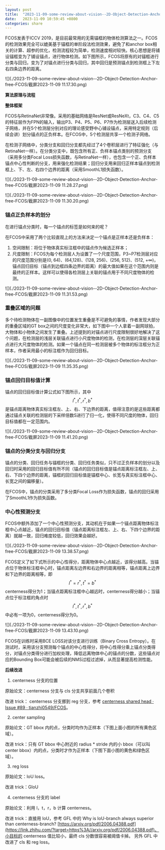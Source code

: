 ```yaml
---
layout: post
title:  "2023-11-09-some-review-about-vision--2D-Object-Detection-Anchor-free-FCOS"
date:   2023-11-09 10:59:45 +0800
categories: share
---
```


FCOS发表于ICCV 2019，是目前最常用的无需锚框的物体检测算法之一。FCOS的检测效果完全可以媲美基于锚框的单阶段法检测效果，避免了和anchor box相关的计算、超参的优化，检测流程较为简单，检测速度相对较快。核心思想是将铺设锚框变为了铺设锚点，进行物体检测。如下图所示，FCOS将原有的对锚框进行分类与回归，变为了对锚点进行分类与回归，其中回归是预测锚点到检测框上下左右四条边界的距离。

![](./2023-11-09-some-review-about-vision--2D-Object-Detection-Anchor-free-FCOS/截屏2023-11-09 11.17.30.png)

**算法原理与流程**

**整体框架**

FCOS与RetinaNet非常像。采用的基础网络是ResNet或ResNeXt，C3、C4、C5的特征层作为FPN的输入，输出P3、P4、P5、P6、P7作为检测层送入后续检测子网络，并在5个检测层分别对应的理论感受野中心铺设锚点，采用特定规则（后续会讲）划分锚点的正负样本。在FCOS中，5个检测层共享一个检测子网络。

在检测子网络中，分类分支和回归分支都先经过了4个卷积层进行了特征强化（与RetinaNet一样）。在分类分支中，既包含所有正、负样本锚点类别的预测分支（采用多分类Focal Loss损失函数，与RetinaNet一样），也包含一个正、负样本锚点中心性判断的分支，用来强化检测结果；回归分支用来回归正样本锚点到检测框上、下、左、右四个边界的距离（采用SmoothL1损失函数）。

![](./2023-11-09-some-review-about-vision--2D-Object-Detection-Anchor-free-FCOS/截屏2023-11-09 11.28.27.png)

![](./2023-11-09-some-review-about-vision--2D-Object-Detection-Anchor-free-FCOS/截屏2023-11-09 11.30.20.png)

### 锚点正负样本的划分

在进行锚点分类时，每一个锚点的标签是如何来的呢？

在FCOS中采用了两个比较直观上的方法来决定一个锚点是正样本还是负样本：

1. 空间限制：将位于物体真实标注框中的锚点作为候选正样本；
2. 尺度限制：FCOS为每个检测层人为设置了一个尺度范围，P3~P7检测层对应的尺度范围分别是(0, 64)、(64,128)、(128, 256)、(256, 512)、(512, +∞)，锚点回归目标（锚点到边框四条边界的距离）的最大值如果在这个范围内则是最终的正样本。这样可以使得各检测层上关联的锚点用于不同尺度物体的检测。

![](./2023-11-09-some-review-about-vision--2D-Object-Detection-Anchor-free-FCOS/截屏2023-11-09 11.31.53.png)

### 重叠区域的问题

多个待检测物体在一副图像中的位置发生重叠是不可避免的事情，作者发现大部分的重叠区域的GT box之间的尺度变化非常大，如下图中一个人拿着一副网球拍，大物体和小物体之间发生了重叠。上述提到的对锚点进行尺度限制很好地解决了这个问题，在检测层的浅层关联锚点进行小尺度物体的检测，在检测层的深层关联锚点进行大尺度物体的检测。如果一个锚点在同一检测层被多个物体的标注框分为正样本，作者采用最小的标注框作为回归目标。

![](./2023-11-09-some-review-about-vision--2D-Object-Detection-Anchor-free-FCOS/截屏2023-11-09 11.35.35.png)

### 锚点回归目标值计算

锚点的回归目标值计算公式如下图所示，其中
$$
l^*, t^*, r^*, b^*
$$
是锚点距离物体真实标注框左、上、右、下边界的距离，值得注意的是这些距离都通过锚点关联的检测层的下采样倍数S进行了归一化，使得不同尺度的物体，回归目标值都在一定范围内。

![](./2023-11-09-some-review-about-vision--2D-Object-Detection-Anchor-free-FCOS/截屏2023-11-09 11.41.20.png)

### 锚点的分类分支与回归分支

锚点的分类、回归任务与锚框的分类、回归任务类似，只不过正负样本的划分以及回归时采用的回归目标值有所不同（锚点的回归目标值是锚点距离标注框左、上、右、下四个边界的距离，锚框的回归目标值是锚框中心、长宽与真实标注框中心、长宽之间的偏移量）。

在FCOS中，锚点的分类采用了多分类Focal Loss作为损失函数，锚点的回归采用了SmoothL1作为损失函数。

### 中心性预测分支

FCOS中额外添加了一个中心性预测分支，其动机在于如果一个锚点距离物体标注框中心点越近，锚点的回归目标值（锚点距离标注框左、上、右、下四个边界的距离）就越一致，回归难度较低，回归效果会越好。

![](./2023-11-09-some-review-about-vision--2D-Object-Detection-Anchor-free-FCOS/截屏2023-11-09 13.38.57.png)

FCOS定义了如下式所示的中心性得分，距离物体中心点越近，该得分越高。当锚点位于物体标注框中心时，锚点距离左边界和右边界的距离相等，锚点距离上边界和下边界的距离相等，即
$$
l^* = r^*, t^* = b^*
$$
centerness得分为1；当锚点距离标注框中心越远时，centerness得分越小；当锚点位于标注框的角点时
$$
l^*, t^*, r^*, b^*
$$
中必有一项为0，centerness得分为0。

![](./2023-11-09-some-review-about-vision--2D-Object-Detection-Anchor-free-FCOS/截屏2023-11-09 13.43.10.png)

FCOS在训练时采用BCE LOSS对该分支进行训练（Binary Cross Entropy）。在测试时，采用该分支预测每个锚点的中心性得分，将中心性得分乘上锚点分类得分，对锚点分类得分进行加权处理，降低远离物体中心的锚点的分数，这些锚点对应的Bounding Box可能会被后续的NMS过程过滤掉，从而显著提高检测性能。

**后续改进**

1. centerness 分支的位置

原始论文：centerness 分支与 cls 分支共享前面几个卷积

改进 trick： centerness 分支挪到 reg 分支，参考 [centerness shared head · Issue #89 · tianzhi0549/FCOS](https://link.zhihu.com/?target=https%3A//github.com/tianzhi0549/FCOS/issues/89%23issuecomment-516877042)。

2. center sampling

原始论文：GT bbox 内的点，分类时均作为正样本（下图上面小图的所有黄色区域）。

改进 trick：只有 GT bbox 中心附近的 radius * stride 内的小 bbox（可以叫 center bbox）内的点，分类时才作为正样本（下图下面小图的黄色和绿色区域）。

3. reg loss

原始论文：IoU loss。

改进 trick：GIoU

4. centerness 分支的 label

原始论文：利用 l，t，r，b 计算 centerness。

改进 trick：直接用 IoU，参考 GFL 中的 Why is IoU-branch always superior than centerness-branch? [https://arxiv.org/pdf/2006.04388.pdf](https://link.zhihu.com/?target=https%3A//arxiv.org/pdf/2006.04388.pdf)。小目标的 centerness 值比较小，最终 cls 分数很容易被阈值卡掉。 另外 GFL 中改进了 cls 和 reg loss。

